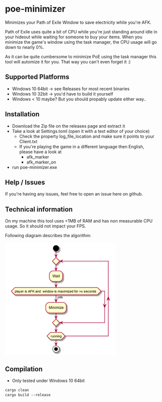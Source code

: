 # poe-minimizer
Minimizes your Path of Exile Window to save electricity while you're AFK.

Path of Exile uses quite a bit of CPU while you're just standing around idle in your hideout while waiting for someone 
to buy your items. When you minimize the game's window using the task manager, the CPU usage will go down to nearly 0%.

As it can be quite cumbersome to minimize PoE using the task manager this tool will automize it for you. That way you
can't even forget it :)

## Supported Platforms

- Windows 10 64bit -> see Releases for most recent binaries
- Windows 10 32bit -> you'd have to build it yourself
- Windows < 10 maybe? But you should propably update either way..

## Installation

- Download the Zip file on the releases page and extract it
- Take a look at Settings.toml (open it with a text editor of your choice)
  - Check the property log_file_location and make sure it points to your Client.txt
  - If you're playing the game in a different language then English, please have a look at
    - afk_marker
    - afk_marker_on
- run poe-minimizer.exe 

## Help / Issues

If you're having any issues, feel free to open an issue here on github.

## Technical information

On my machine this tool uses <1MB of RAM and has non measurable CPU usage. So it should not impact your FPS.
 
Following diagram describes the algorithm:

![activity diagram](https://github.com/Argannor/poe-minimizer/raw/master/activity.diagram.png)

## Compilation

- Only tested under Windows 10 64bit
```
cargo clean 
cargo build --release
```

